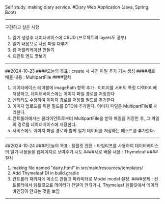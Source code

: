 Self study. making diary service.
#Diary Web Application
(Java, Spring Boot)

---
구현하고 싶은 사항 
1. 일기 생성후 데이터베이스에 CRUD (프로젝트의 layers도 공부)
2. 일기 내용으로 사진 파일 다루기 
3. 웹 어플리케이션 만들기
4. 프런트 엔드 맛보기


-----
##2024-10-23
####오늘의 목표 : create 시 사진 파일 추가 기능 생성
####새로 배울 내용 : MultipartFile
####절차
1. 데이터베이스 테이블에 imagePath 항목 추가 : 이미지를 서버의 특정 디렉터리에 저장하고, 데이터베이스에는 이미지 파일 경로를 저장한다
2. 엔티티도 수정하여 이미지 경로를 저장할 필드를 추가한다
2. 이미지 업로드를 위한 필드를 DTO에 추가한다. 이미지 파일은 MultipartFile로 처리한다.
3. 컨트롤러에서는 클라이언트로부터 MultipartFile을 받아 파일을 저장한 후, 그 파일의 경로를 데이터베이스에 저장한다.
4. 서비스에도 이미지 파일 경로와 함께 일기 데이터를 저장하는 메소드를 추가한다.

----
##2024-10-24
####오늘의 목표 : 템플릿 엔진 - 타임리프를 사용하여 데이터베이스의 일기 내용들을 웹페이지로 보여주기 시도
####새로 배울 내용 : Thymeleaf
####절차 
1. making file named "dairy.html" in src/main/resources/templates/
2. Add Thymeleaf DI in build.gradle 
3. 컨트롤러 패키지에 메소드 만들고 파라미터로 Model model 설정.
####문제 : 컨트롤러에서 템플릿으로 데이터가 전달이 안되거나,  Thymeleaf 템플릿에서 데이터 바인딩이 안되는 것을 보임
---